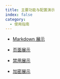 ```yaml
---
title: 主要功能与配置演示
index: false
category:
  - 使用指南
---
```


- [Markdown 展示](markdown.md)

- [页面展示](page.md)

- [禁用展示](disable.md)

- [加密展示](encrypt.md)
